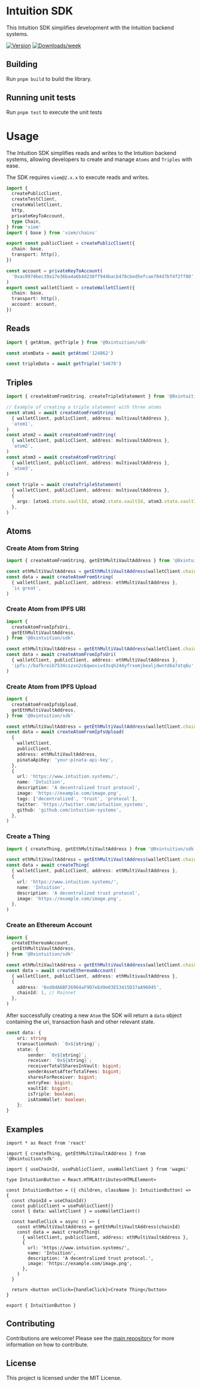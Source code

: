 # Intuition SDK

This Intuition SDK simplifies development with the Intuition backend systems.

[![Version](https://img.shields.io/npm/v/@0xintuition/sdk.svg)](https://www.npmjs.com/package/@0xintuition/sdk)
[![Downloads/week](https://img.shields.io/npm/dw/@0xintuition/sdk.svg)](https://npmjs.org/package/@0xintuition/sdk)

## Building

Run `pnpm build` to build the library.

## Running unit tests

Run `pnpm test` to execute the unit tests

# Usage

The Intuition SDK simplifies reads and writes to the Intuition backend systems, allowing developers to create and manage `Atoms` and `Triples` with ease.

The SDK requires `viem@2.x.x` to execute reads and writes.

```ts
import {
  createPublicClient,
  createTestClient,
  createWalletClient,
  http,
  privateKeyToAccount,
  type Chain,
} from 'viem'
import { base } from 'viem/chains'

export const publicClient = createPublicClient({
  chain: base,
  transport: http(),
})

const account = privateKeyToAccount(
  '0xac0974bec39a17e36ba4a6b4d238ff944bacb478cbed5efcae784d7bf4f2ff80',
)
export const walletClient = createWalletClient({
  chain: base,
  transport: http(),
  account: account,
})
```

## Reads

```ts
import { getAtom, getTriple } from '@0xintuition/sdk'

const atomData = await getAtom('124862')

const tripleData = await getTriple('54670')
```

## Triples

```ts
import { createAtomFromString, createTripleStatement } from '@0xintuition/sdk'

// Example of creating a triple statement with three atoms
const atom1 = await createAtomFromString(
  { walletClient, publicClient, address: multivaultAddress },
  'atom1',
)
const atom2 = await createAtomFromString(
  { walletClient, publicClient, address: multivaultAddress },
  'atom2',
)
const atom3 = await createAtomFromString(
  { walletClient, publicClient, address: multivaultAddress },
  'atom3',
)

const triple = await createTripleStatement(
  { walletClient, publicClient, address: multivaultAddress },
  {
    args: [atom1.state.vaultId, atom2.state.vaultId, atom3.state.vaultId],
  },
)
```

## Atoms

### Create Atom from String

```ts
import { createAtomFromString, getEthMultiVaultAddress } from '@0xintuition/sdk'

const ethMultiVaultAddress = getEthMultiVaultAddress(walletClient.chain.id)
const data = await createAtomFromString(
  { walletClient, publicClient, address: ethMultiVaultAddress },
  'is great',
)
```

### Create Atom from IPFS URI

```ts
import {
  createAtomFromIpfsUri,
  getEthMultiVaultAddress,
} from '@0xintuition/sdk'

const ethMultiVaultAddress = getEthMultiVaultAddress(walletClient.chain.id)
const data = await createAtomFromIpfsUri(
  { walletClient, publicClient, address: ethMultiVaultAddress },
  'ipfs://bafkreib7534cszxn2c6qwoviv43sqh244yfrxomjbealjdwntd6a7atq6u',
)
```

### Create Atom from IPFS Upload

```ts
import {
  createAtomFromIpfsUpload,
  getEthMultiVaultAddress,
} from '@0xintuition/sdk'

const ethMultiVaultAddress = getEthMultiVaultAddress(walletClient.chain.id)
const data = await createAtomFromIpfsUpload(
  {
    walletClient,
    publicClient,
    address: ethMultiVaultAddress,
    pinataApiKey: 'your-pinata-api-key',
  },
  {
    url: 'https://www.intuition.systems/',
    name: 'Intuition',
    description: 'A decentralized trust protocol',
    image: 'https://example.com/image.png',
    tags: ['decentralized', 'trust', 'protocol'],
    twitter: 'https://twitter.com/intuition_systems',
    github: 'github.com/intuition-systems',
  },
)
```

### Create a Thing

```ts
import { createThing, getEthMultiVaultAddress } from '@0xintuition/sdk'

const ethMultiVaultAddress = getEthMultiVaultAddress(walletClient.chain.id)
const data = await createThing(
  { walletClient, publicClient, address: ethMultiVaultAddress },
  {
    url: 'https://www.intuition.systems/',
    name: 'Intuition',
    description: 'A decentralized trust protocol',
    image: 'https://example.com/image.png',
  },
)
```

### Create an Ethereum Account

```ts
import {
  createEthereumAccount,
  getEthMultiVaultAddress,
} from '@0xintuition/sdk'

const ethMultiVaultAddress = getEthMultiVaultAddress(walletClient.chain.id)
const data = await createEthereumAccount(
  { walletClient, publicClient, address: ethMultivaultAddress },
  {
    address: '0xd8dA6BF26964aF9D7eEd9e03E53415D37aA96045',
    chainId: 1, // Mainnet
  },
)
```

After successfully creating a new `Atom` the SDK will return a `data` object containing the uri, transaction hash and other relevant state.

```ts
const data: {
    uri: string
    transactionHash: `0x${string}`;
    state: {
        sender: `0x${string}`;
        receiver: `0x${string}`;
        receiverTotalSharesInVault: bigint;
        senderAssetsAfterTotalFees: bigint;
        sharesForReceiver: bigint;
        entryFee: bigint;
        vaultId: bigint;
        isTriple: boolean;
        isAtomWallet: boolean;
    };
}
```

## Examples

```tsx
import * as React from 'react'

import { createThing, getEthMultiVaultAddress } from '@0xintuition/sdk'

import { useChainId, usePublicClient, useWalletClient } from 'wagmi'

type IntuitionButton = React.HTMLAttributes<HTMLElement>

const IntuitionButton = ({ children, className }: IntuitionButton) => {
  const chainId = useChainId()
  const publicClient = usePublicClient()
  const { data: walletClient } = useWalletClient()

  const handleClick = async () => {
    const ethMultiVaultAddress = getEthMultiVaultAddress(chainId)
    const data = await createThing(
      { walletClient, publicClient, address: ethMultiVaultAddress },
      {
        url: 'https://www.intuition.systems/',
        name: 'Intuition',
        description: 'A decentralized trust protocol.',
        image: 'https://example.com/image.png',
      },
    )
  }

  return <button onClick={handleClick}>Create Thing</button>
}

export { IntuitionButton }
```

## Contributing

Contributions are welcome! Please see the [main repository](https://github.com/0xintuition/intuition-ts) for more information on how to contribute.

## License

This project is licensed under the MIT License.
